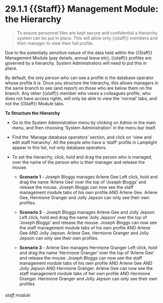 # 29.1.1    {{Staff}} Management Module: the Hierarchy

> To ensure personnel files are kept secure and confidential a hierarchy system can be put in place. This will allow only {{staff}} members and their manager to view their full profile. 


Due to the potentially sensitive nature of the data held within the {{Staff}} Management Module (pay details, annual leave etc), {{staff}} profiles are governed by a hierarchy. System Administrators will need to put this in place.

By default, the only person who can see a profile is the database operator whose profile it is. Once you structure the hierarchy, this  allows managers in the same branch to see (and report) on those who are below them on the branch. Any other {{staff}} member who views a colleagues profile, who does not have access rights, will only be able to view the 'normal' tabs, and not the {{Staff}} Module tabs.

**To Structure the Hierarchy**

- Go to the System Administration menu by clicking on Admin in the main menu, and then choosing ‘System Administration’ in the menu bar itself. 
- Find the ‘Manage database operators’ section, and click on ‘view and edit staff hierarchy’. All the people who have a ‘staff’ profile in Lamplight appear in this list, not only database operators. 
- To set the hierarchy, click, hold and drag the person who is managed, over the name of the person who is their manager and release the mouse.

   - **Scenario 1** - Joseph Bloggs manages Arlene Gee
   Left click, hold and drag the name ‘Arlene Gee’ over the top of ‘Joseph Bloggs’ and release the mouse. Joseph Bloggs can now see the staff management module tabs of his own profile AND Arlene Gee. Arlene Gee, Hermione Granger and Jolly Jepson can only see their own profiles.
 
   - **Scenario 2** - Joseph Bloggs manages Arlene Gee and Jolly Jepson
   Left click, hold and drag the name ‘Jolly Jepson’ over the top of ‘Joseph Bloggs’ and release the mouse. Joseph Bloggs can now see the staff management module tabs of his own profile AND Arlene Gee AND Jolly Jepson. Arlene Gee, Hermione Granger and Jolly Jepson can only see their own profiles.
 
   - **Scenario 3** - Arlene Gee manages Hermione Granger
   Left click, hold and drag the name ‘Hermione Granger’ over the top of ‘Arlene Gee’ and release the mouse. Joseph Bloggs can now see the staff management module tabs of his own profile AND Arlene Gee AND Jolly Jepson AND Hermione Granger. Arlene Gee can now see the staff management module tabs of her own profile AND Hermione Granger. Hermione Granger and Jolly Jepson can only see their own profiles
 

###### staff module

